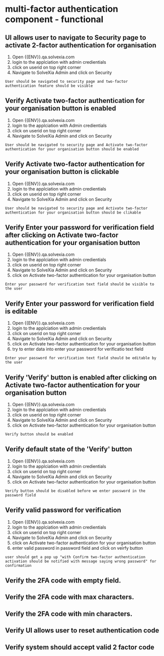 # multi-factor authentication component - functional


## UI allows user to navigate to Security page to activate 2-factor authentication for organisation

1. Open {{ENV}}.qa.solvexia.com
2. login to the applciation with admin credientials 
3. click on userid on top right corner
4. Navigate to  SolveXia Admin and click on Security 

`User should be navigated to security page and two-factor authentication feature should be visible`

## Verify Activate two-factor authentication for your organisation button is enabled
1. Open {{ENV}}.qa.solvexia.com
2. login to the applciation with Admin credientials 
3. click on userid on top right corner
4. Navigate to  SolveXia Admin and click on Security 

`User should be navigated to security page and Activate two-factor authentication for your organisation button should be enabled`

## Verify Activate two-factor authentication for your organisation button is clickable
1. Open {{ENV}}.qa.solvexia.com
2. login to the applciation with admin credientials 
3. click on userid on top right corner
4. Navigate to  SolveXia Admin and click on Security 

`User should be navigated to security page and Activate two-factor authentication for your organisation button should be clikable`

## Verify Enter your password for verification field after clicking on Activate two-factor authentication for your organisation button
1. Open {{ENV}}.qa.solvexia.com
2. login to the applciation with admin credientials 
3. click on userid on top right corner
4. Navigate to  SolveXia Admin and click on Security 
5. click on Activate two-factor authentication for your organisation button

`Enter your password for verification text field should be visible to the user`

## Verify Enter your password for verification field is editable
1. Open {{ENV}}.qa.solvexia.com
2. login to the applciation with admin credientials 
3. click on userid on top right corner
4. Navigate to  SolveXia Admin and click on Security 
5. click on Activate two-factor authentication for your organisation button
6. try to enter data into enter your password for verificatio text field

`Enter your password for verification text field should be editable by the user`

## Verify 'Verify' button is enabled after clicking on Activate two-factor authentication for your organisation button

1. Open {{ENV}}.qa.solvexia.com
2. login to the applciation with admin credientials 
3. click on userid on top right corner
4. Navigate to  SolveXia Admin and click on Security 
5. click on Activate two-factor authentication for your organisation button

`Verify button should be enabled`

## Verify default state of the  'Verify' button 

1. Open {{ENV}}.qa.solvexia.com
2. login to the applciation with admin credientials 
3. click on userid on top right corner
4. Navigate to  SolveXia Admin and click on Security 
5. click on Activate two-factor authentication for your organisation button

`Verify button should be disabled before we enter password in the password field`

## Verify valid password for verification

1. Open {{ENV}}.qa.solvexia.com
2. login to the applciation with admin credientials 
3. click on userid on top right corner
4. Navigate to  SolveXia Admin and click on Security 
5. click on Activate two-factor authentication for your organisation button
6. enter valid password in password field and click on veirfy button

`user should get a pop up "with Confirm two-factor authentication activation
should be notified with message saying wrong password" for confirmation`

## Verify the 2FA code with empty field.
## Verify the 2FA code with max characters.
## Verify the 2FA code with min characters.
## Verify UI allows user to reset authentication code
## Verify system should accept valid 2 factor code
